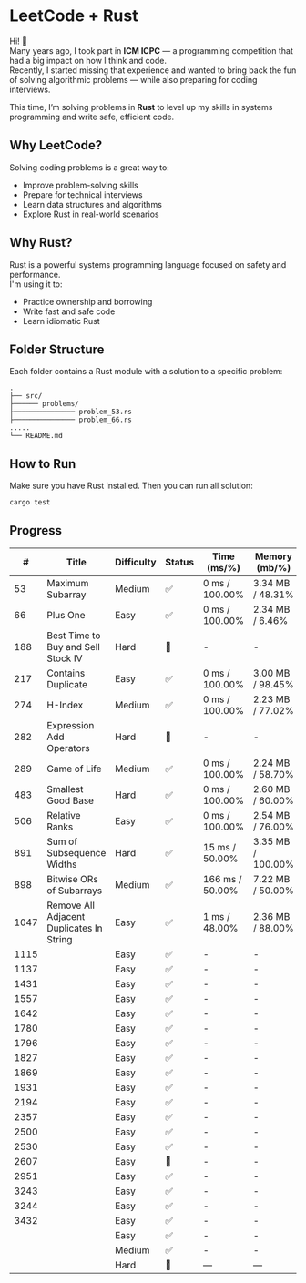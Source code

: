 # LeetCode + Rust

Hi! 👋  
Many years ago, I took part in **ICM ICPC** — a programming competition that had a big impact on how I think and code.  
Recently, I started missing that experience and wanted to bring back the fun of solving algorithmic problems — while
also preparing for coding interviews.

This time, I’m solving problems in **Rust** to level up my skills in systems programming and write safe, efficient code.

## Why LeetCode?

Solving coding problems is a great way to:

- Improve problem-solving skills
- Prepare for technical interviews
- Learn data structures and algorithms
- Explore Rust in real-world scenarios

## Why Rust?

Rust is a powerful systems programming language focused on safety and performance.  
I'm using it to:

- Practice ownership and borrowing
- Write fast and safe code
- Learn idiomatic Rust

## Folder Structure

Each folder contains a Rust module with a solution to a specific problem:

```
.
├── src/
├────── problems/
├─────────────── problem_53.rs
├─────────────── problem_66.rs
.....
└── README.md

```

## How to Run

Make sure you have Rust installed. Then you can run all solution:

```bash
cargo test
```

## Progress

| #    | Title                                    | Difficulty | Status | Time (ms/%)     | Memory (mb/%)     |
|------|------------------------------------------|------------|--------|-----------------|-------------------|
| 53   | Maximum Subarray                         | Medium     | ✅      | 0 ms / 100.00%  | 3.34 MB / 48.31%  |
| 66   | Plus One                                 | Easy       | ✅      | 0 ms /  100.00% | 2.34 MB  / 6.46%  |
| 188  | Best Time to Buy and Sell Stock IV       | Hard       | 🔴     | -               | -                 |
| 217  | Contains Duplicate                       | Easy       | ✅      | 0 ms / 100.00%  | 3.00 MB / 98.45%  |
| 274  | H-Index                                  | Medium     | ✅      | 0 ms / 100.00%  | 2.23 MB / 77.02%  |
| 282  | Expression Add Operators                 | Hard       | 🔴     | -               | -                 |
| 289  | Game of Life                             | Medium     | ✅      | 0 ms / 100.00%  | 2.24 MB / 58.70%  |
| 483  | Smallest Good Base                       | Hard       | ✅      | 0 ms / 100.00%  | 2.60 MB / 60.00%  |
| 506  | Relative Ranks                           | Easy       | ✅      | 0 ms / 100.00%  | 2.54 MB / 76.00%  |
| 891  | Sum of Subsequence Widths                | Hard       | ✅      | 15 ms / 50.00%  | 3.35 MB / 100.00% |
| 898  | Bitwise ORs of Subarrays                 | Medium     | ✅      | 166 ms / 50.00% | 7.22 MB / 50.00%  |
| 1047 | Remove All Adjacent Duplicates In String | Easy       | ✅      | 1 ms / 48.00%   | 2.36 MB / 88.00%  |
| 1115 |                                          | Easy       | ✅      | -               | -                 |
| 1137 |                                          | Easy       | ✅      | -               | -                 |
| 1431 |                                          | Easy       | ✅      | -               | -                 |
| 1557 |                                          | Easy       | ✅      | -               | -                 |
| 1642 |                                          | Easy       | ✅      | -               | -                 |
| 1780 |                                          | Easy       | ✅      | -               | -                 |
| 1796 |                                          | Easy       | ✅      | -               | -                 |
| 1827 |                                          | Easy       | ✅      | -               | -                 |
| 1869 |                                          | Easy       | ✅      | -               | -                 |
| 1931 |                                          | Easy       | ✅      | -               | -                 |
| 2194 |                                          | Easy       | ✅      | -               | -                 |
| 2357 |                                          | Easy       | ✅      | -               | -                 |
| 2500 |                                          | Easy       | ✅      | -               | -                 |
| 2530 |                                          | Easy       | ✅      | -               | -                 |
| 2607 |                                          | Easy       | 🔴     | -               | -                 |
| 2951 |                                          | Easy       | ✅      | -               | -                 |
| 3243 |                                          | Easy       | ✅      | -               | -                 |
| 3244 |                                          | Easy       | ✅      | -               | -                 |
| 3432 |                                          | Easy       | ✅      | -               | -                 |
|      |                                          | Easy       | ✅      | -               | -                 |
|      |                                          | Medium     | ✅      | -               | -                 |
|      |                                          | Hard       | 🔴     | —               | —                 |

